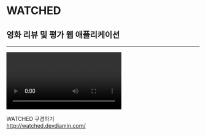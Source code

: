 # WATCHED

## 영화 리뷰 및 평가 웹 애플리케이션

---
![logo](http://devdiamin.com/img/watched.mp4)

<div> WATCHED 구경하기 </div>
<div>
  <a href="http://watched.devdiamin.com/"> http://watched.devdiamin.com/ </a> 
</div>
